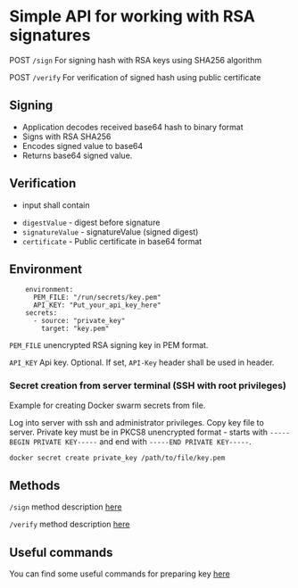 # Simple API for working with RSA signatures

POST `/sign` For signing hash with RSA keys using SHA256 algorithm

POST `/verify` For verification of signed hash using public certificate

## Signing 

* Application decodes received base64 hash to binary format
* Signs with RSA SHA256 
* Encodes signed value to base64
* Returns base64 signed value.

## Verification 

* input shall contain 
-  `digestValue` - digest before signature
-  `signatureValue` - signatureValue (signed digest)
-  `certificate` - Public certificate in base64 format


## Environment

```
    environment:
      PEM_FILE: "/run/secrets/key.pem"
      API_KEY: "Put_your_api_key_here"
    secrets:
      - source: "private_key"
        target: "key.pem"
```

`PEM_FILE` unencrypted RSA signing key in PEM format. 

`API_KEY` Api key. Optional. If set, `API-Key` header shall be used in header.

### Secret creation from server terminal (SSH with root privileges)

Example for creating Docker swarm secrets from file.

Log into server with ssh and administrator privileges. Copy key file to server. Private key must be in PKCS8 unencrypted format - starts with `-----BEGIN PRIVATE KEY-----` and end with `-----END PRIVATE KEY-----`.

```sh
docker secret create private_key /path/to/file/key.pem
```

## Methods

`/sign` method description [here](./docs/sign.md)

`/verify` method description [here](./docs/verify.md)

## Useful commands

You can find some useful commands for preparing key [here](./docs/helper.md)